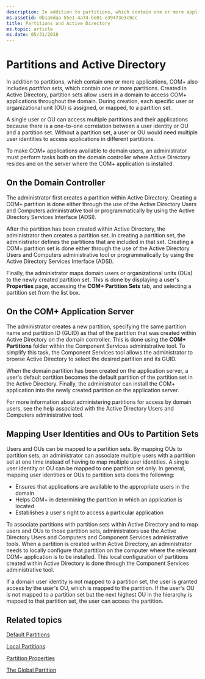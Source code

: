 ```yaml
---
description: In addition to partitions, which contain one or more applications, COM+ also includes partition sets, which contain one or more partitions.
ms.assetid: 0b1a6daa-55e1-4a74-be01-e39473e3c0cc
title: Partitions and Active Directory
ms.topic: article
ms.date: 05/31/2018
---
```


# Partitions and Active Directory

In addition to partitions, which contain one or more applications, COM+ also includes *partition sets*, which contain one or more partitions. Created in Active Directory, partition sets allow users in a domain to access COM+ applications throughout the domain. During creation, each specific user or organizational unit (OU) is assigned, or mapped, to a partition set.

A single user or OU can access multiple partitions and their applications because there is a one-to-one correlation between a user identity or OU and a partition set. Without a partition set, a user or OU would need multiple user identities to access applications in different partitions.

To make COM+ applications available to domain users, an administrator must perform tasks both on the domain controller where Active Directory resides and on the server where the COM+ application is installed.

## On the Domain Controller

The administrator first creates a partition within Active Directory. Creating a COM+ partition is done either through the use of the Active Directory Users and Computers administrative tool or programmatically by using the Active Directory Services Interface (ADSI).

After the partition has been created within Active Directory, the administrator then creates a partition set. In creating a partition set, the administrator defines the partitions that are included in that set. Creating a COM+ partition set is done either through the use of the Active Directory Users and Computers administrative tool or programmatically by using the Active Directory Services Interface (ADSI).

Finally, the administrator maps domain users or organizational units (OUs) to the newly created partition set. This is done by displaying a user's **Properties** page, accessing the **COM+ Partition Sets** tab, and selecting a partition set from the list box.

## On the COM+ Application Server

The administrator creates a new partition, specifying the same partition name and partition ID (GUID) as that of the partition that was created within Active Directory on the domain controller. This is done using the **COM+ Partitions** folder within the Component Services administrative tool. To simplify this task, the Component Services tool allows the administrator to browse Active Directory to select the desired partition and its GUID.

When the domain partition has been created on the application server, a user's default partition becomes the default partition of the partition set in the Active Directory. Finally, the administrator can install the COM+ application into the newly created partition on the application server.

For more information about administering partitions for access by domain users, see the help associated with the Active Directory Users and Computers administrative tool.

## Mapping User Identities and OUs to Partition Sets

Users and OUs can be mapped to a partition sets. By mapping OUs to partition sets, an administrator can associate multiple users with a partition set at one time instead of having to map multiple user identities. A single user identity or OU can be mapped to one partition set only. In general, mapping user identities or OUs to partition sets does the following:

-   Ensures that applications are available to the appropriate users in the domain
-   Helps COM+ in determining the partition in which an application is located
-   Establishes a user's right to access a particular application

To associate partitions with partition sets within Active Directory and to map users and OUs to those partition sets, administrators use the Active Directory Users and Computers and Component Services administrative tools. When a partition is created within Active Directory, an administrator needs to locally configure that partition on the computer where the relevant COM+ application is to be installed. This local configuration of partitions created within Active Directory is done through the Component Services administrative tool.

If a domain user identity is not mapped to a partition set, the user is granted access by the user's OU, which is mapped to the partition. If the user's OU is not mapped to a partition set but the next highest OU in the hierarchy is mapped to that partition set, the user can access the partition.

## Related topics

<dl> <dt>

[Default Partitions](default-partitions.md)
</dt> <dt>

[Local Partitions](local-partitions.md)
</dt> <dt>

[Partition Properties](partition-properties.md)
</dt> <dt>

[The Global Partition](the-global-partition.md)
</dt> </dl>

 

 



